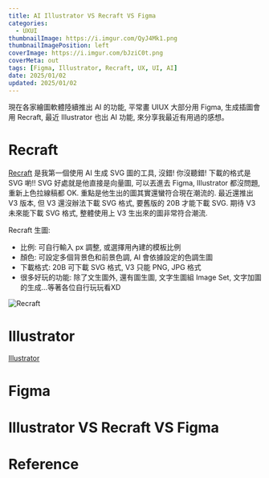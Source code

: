 ```yaml
---
title: AI Illustrator VS Recraft VS Figma
categories:
  - UXUI
thumbnailImage: https://i.imgur.com/QyJ4Mk1.png
thumbnailImagePosition: left
coverImage: https://i.imgur.com/bJziC0t.png
coverMeta: out
tags: [Figma, Illustrator, Recraft, UX, UI, AI]
date: 2025/01/02
updated: 2025/01/02
---
```


現在各家繪圖軟體陸續推出 AI 的功能, 平常畫 UIUX 大部分用 Figma, 生成插圖會用 Recraft, 最近 Illustrator 也出 AI 功能, 來分享我最近有用過的感想。

<!--more-->

# Recraft

[Recraft](https://www.recraft.ai) 是我第一個使用 AI 生成 SVG 圖的工具, 沒錯! 你沒聽錯! 下載的格式是 SVG 喲!! SVG 好處就是他直接是向量圖, 可以丟進去 Figma, Illustrator 都沒問題, 重新上色拉線稿都 OK. 重點是他生出的圖其實還蠻符合現在潮流的. 最近還推出 V3 版本, 但 V3 還沒辦法下載 SVG 格式, 要舊版的 20B 才能下載 SVG. 期待 V3 未來能下載 SVG 格式, 整體使用上 V3 生出來的圖非常符合潮流.

Recraft 生圖:

* 比例: 可自行輸入 px 調整, 或選擇用內建的模板比例
* 顏色: 可設定多個背景色和前景色調, AI 會依據設定的色調生圖
* 下載格式: 20B 可下載 SVG 格式, V3 只能 PNG, JPG 格式
* 很多好玩的功能: 除了文生圖外, 還有圖生圖, 文字生圖組 Image Set, 文字加圖的生成...等著各位自行玩玩看XD

![Recraft](https://i.imgur.com/iJEFORw.png)

# Illustrator

[Illustrator]()

# Figma


# Illustrator VS Recraft VS Figma


# Reference
